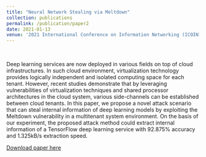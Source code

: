 ```yaml
---
title: "Neural Network Stealing via Meltdown"
collection: publications
permalink: /publication/paper2
date: 2021-01-13
venue: '2021 International Conference on Information Networking (ICOIN)'
---
```

<br>

Deep learning services are now deployed in various fields on top of cloud infrastructures. In such cloud environment, virtualization technology provides logically independent and isolated computing space for each tenant. However, recent studies demonstrate that by leveraging vulnerabilities of virtualization techniques and shared processor architectures in the cloud system, various side-channels can be established between cloud tenants. In this paper, we propose a novel attack scenario that can steal internal information of deep learning models by exploiting the Meltdown vulnerability in a multitenant system environment. On the basis of our experiment, the proposed attack method could extract internal information of a TensorFlow deep learning service with 92.875% accuracy and 1.325kB/s extraction speed.

[Download paper here](https://ieeexplore.ieee.org/abstract/document/9333926)
